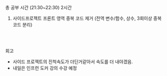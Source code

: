 총 공부 시간 (21:30~22:30) 2시간

1. 사이드프로젝트 프론트 영역 중복 코드 제거
(전역 변수/함수, 상수, 3회이상 중복 코드 분리)




<br />
<br />

회고
- 사이드 프로젝트의 진척속도가 더딘거같아서 속도를 더 내야겠음.
- 내일은 인프런 도커 강의 수강 예정
